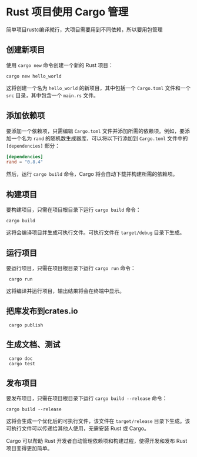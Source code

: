 
# Rust 项目使用 Cargo 管理
简单项目rustc编译就行，大项目需要用到不同依赖，所以要用包管理

## 创建新项目

使用 `cargo new` 命令创建一个新的 Rust 项目：

```
cargo new hello_world
```

这将创建一个名为 `hello_world` 的新项目，其中包括一个 `Cargo.toml` 文件和一个 `src` 目录，其中包含一个 `main.rs` 文件。

## 添加依赖项

要添加一个依赖项，只需编辑 `Cargo.toml` 文件并添加所需的依赖项。例如，要添加一个名为 `rand` 的随机数生成器库，可以将以下行添加到 `Cargo.toml` 文件中的 `[dependencies]` 部分：

```toml
[dependencies]
rand = "0.8.4"
```

然后，运行 `cargo build` 命令，Cargo 将会自动下载并构建所需的依赖项。

## 构建项目

要构建项目，只需在项目根目录下运行 `cargo build` 命令：

```
cargo build
```

这将会编译项目并生成可执行文件。可执行文件在 `target/debug` 目录下生成。

## 运行项目

要运行项目，只需在项目根目录下运行 `cargo run` 命令：

```
 cargo run
```

这将编译并运行项目，输出结果将会在终端中显示。

## 把库发布到crates.io

```
 cargo publish
```

## 生成文档、测试

```
 cargo doc
 cargo test
```

## 发布项目

要发布项目，只需在项目根目录下运行 `cargo build --release` 命令：

```
cargo build --release
```

这将会生成一个优化后的可执行文件，该文件在 `target/release` 目录下生成。该可执行文件可以传递给其他人使用，无需安装 Rust 或 Cargo。

Cargo 可以帮助 Rust 开发者自动管理依赖项和构建过程，使得开发和发布 Rust 项目变得更加简单。